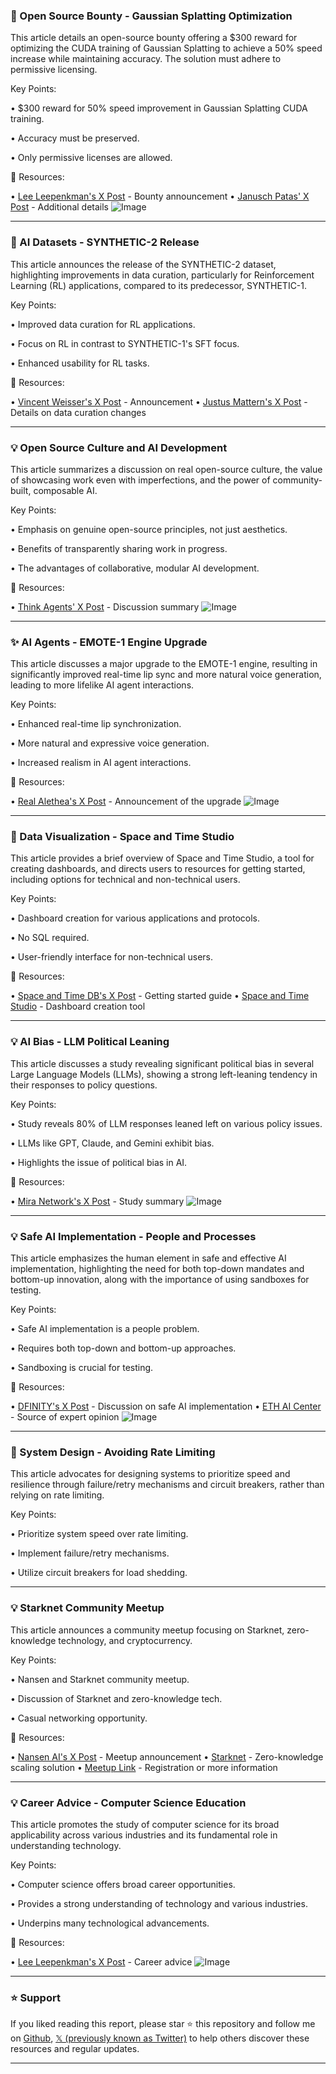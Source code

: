 ### 🤖 Open Source Bounty - Gaussian Splatting Optimization

This article details an open-source bounty offering a $300 reward for optimizing the CUDA training of Gaussian Splatting to achieve a 50% speed increase while maintaining accuracy.  The solution must adhere to permissive licensing.

Key Points:

• $300 reward for 50% speed improvement in Gaussian Splatting CUDA training.

• Accuracy must be preserved.

• Only permissive licenses are allowed.


🔗 Resources:

• [Lee Leepenkman's X Post](https://x.com/LeeLeepenkman) - Bounty announcement
• [Janusch Patas' X Post](https://x.com/janusch_patas/status/1937244575808258335) - Additional details
![Image](https://pbs.twimg.com/amplify_video_thumb/1936453870445875200/img/Iy5BG2zyV2EBVk6w.jpg)


---
### 🚀 AI Datasets - SYNTHETIC-2 Release

This article announces the release of the SYNTHETIC-2 dataset, highlighting improvements in data curation, particularly for Reinforcement Learning (RL) applications, compared to its predecessor, SYNTHETIC-1.

Key Points:

• Improved data curation for RL applications.

• Focus on RL in contrast to SYNTHETIC-1's SFT focus.

• Enhanced usability for RL tasks.


🔗 Resources:

• [Vincent Weisser's X Post](https://x.com/vincentweisser) - Announcement
• [Justus Mattern's X Post](https://x.com/MatternJustus/status/1937280503696228678) - Details on data curation changes

---
### 💡 Open Source Culture and AI Development

This article summarizes a discussion on real open-source culture, the value of showcasing work even with imperfections, and the power of community-built, composable AI.

Key Points:

• Emphasis on genuine open-source principles, not just aesthetics.

• Benefits of transparently sharing work in progress.

• The advantages of collaborative, modular AI development.


🔗 Resources:

• [Think Agents' X Post](https://x.com/thinkagents/status/1937231967973703970) - Discussion summary
![Image](https://pbs.twimg.com/amplify_video_thumb/1937229098017062912/img/11osR1XQEnU1eA7R.jpg)

---
### ✨ AI Agents - EMOTE-1 Engine Upgrade

This article discusses a major upgrade to the EMOTE-1 engine, resulting in significantly improved real-time lip sync and more natural voice generation, leading to more lifelike AI agent interactions.

Key Points:

• Enhanced real-time lip synchronization.

• More natural and expressive voice generation.

• Increased realism in AI agent interactions.



🔗 Resources:

• [Real Alethea's X Post](https://x.com/real_alethea/status/1937182521545920628) - Announcement of the upgrade
![Image](https://pbs.twimg.com/amplify_video_thumb/1937176620512473089/img/i9ol0YxjE47Owt66.jpg)


---
### 🚀 Data Visualization - Space and Time Studio

This article provides a brief overview of Space and Time Studio, a tool for creating dashboards, and directs users to resources for getting started, including options for technical and non-technical users.

Key Points:

• Dashboard creation for various applications and protocols.

• No SQL required.

• User-friendly interface for non-technical users.


🔗 Resources:

• [Space and Time DB's X Post](https://x.com/SpaceandTimeDB/status/1937157907231236271) - Getting started guide
• [Space and Time Studio](http://app.spaceandtime.ai) -  Dashboard creation tool

---
### 💡 AI Bias - LLM Political Leaning

This article discusses a study revealing significant political bias in several Large Language Models (LLMs), showing a strong left-leaning tendency in their responses to policy questions.

Key Points:

• Study reveals 80% of LLM responses leaned left on various policy issues.

• LLMs like GPT, Claude, and Gemini exhibit bias.

• Highlights the issue of political bias in AI.


🔗 Resources:

• [Mira Network's X Post](https://x.com/Mira_Network/status/1937156459395223883) - Study summary
![Image](https://pbs.twimg.com/media/GuIpiKFbQAAnOlP?format=jpg&name=small)

---
### 💡 Safe AI Implementation - People and Processes

This article emphasizes the human element in safe and effective AI implementation, highlighting the need for both top-down mandates and bottom-up innovation, along with the importance of using sandboxes for testing.

Key Points:

•  Safe AI implementation is a people problem.

• Requires both top-down and bottom-up approaches.

•  Sandboxing is crucial for testing.


🔗 Resources:

• [DFINITY's X Post](https://x.com/dfinity/status/1937118533013459228) - Discussion on safe AI implementation
• [ETH AI Center](https://x.com/ETH_AI_Center) -  Source of expert opinion
![Image](https://pbs.twimg.com/media/GuIHBf7XQAAkXsL?format=jpg&name=small)

---
### 🤖 System Design - Avoiding Rate Limiting

This article advocates for designing systems to prioritize speed and resilience through failure/retry mechanisms and circuit breakers, rather than relying on rate limiting.

Key Points:

• Prioritize system speed over rate limiting.

• Implement failure/retry mechanisms.

• Utilize circuit breakers for load shedding.


---
### 💡 Starknet Community Meetup

This article announces a community meetup focusing on Starknet, zero-knowledge technology, and cryptocurrency.

Key Points:

• Nansen and Starknet community meetup.

•  Discussion of Starknet and zero-knowledge tech.

• Casual networking opportunity.


🔗 Resources:

• [Nansen AI's X Post](https://x.com/nansen_ai/status/1937051498695078069) - Meetup announcement
• [Starknet](https://x.com/Starknet) - Zero-knowledge scaling solution
• [Meetup Link](https://t.co/Ux5iihTDS8) - Registration or more information


---
### 💡 Career Advice - Computer Science Education

This article promotes the study of computer science for its broad applicability across various industries and its fundamental role in understanding technology.

Key Points:

• Computer science offers broad career opportunities.

• Provides a strong understanding of technology and various industries.

•  Underpins many technological advancements.



🔗 Resources:

• [Lee Leepenkman's X Post](https://x.com/LeeLeepenkman/status/1937049943992348742) - Career advice
![Image](https://pbs.twimg.com/media/GuHIZNEWwAAlrqX?format=jpg&name=small)


---

### ⭐️ Support

If you liked reading this report, please star ⭐️ this repository and follow me on [Github](https://github.com/Drix10), [𝕏 (previously known as Twitter)](https://x.com/DRIX_10_) to help others discover these resources and regular updates.

---